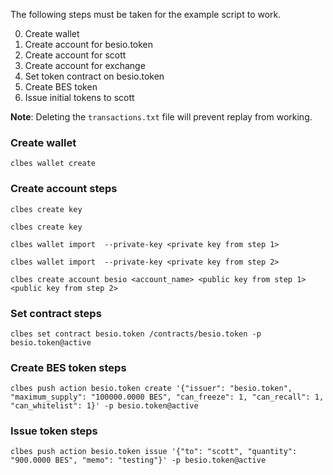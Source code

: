 The following steps must be taken for the example script to work.

0. Create wallet
0. Create account for besio.token
0. Create account for scott
0. Create account for exchange
0. Set token contract on besio.token
0. Create BES token
0. Issue initial tokens to scott

**Note**:
Deleting the `transactions.txt` file will prevent replay from working.


### Create wallet
`clbes wallet create`

### Create account steps
`clbes create key`

`clbes create key`

`clbes wallet import  --private-key <private key from step 1>`

`clbes wallet import  --private-key <private key from step 2>`

`clbes create account besio <account_name> <public key from step 1> <public key from step 2>`

### Set contract steps
`clbes set contract besio.token /contracts/besio.token -p besio.token@active`

### Create BES token steps
`clbes push action besio.token create '{"issuer": "besio.token", "maximum_supply": "100000.0000 BES", "can_freeze": 1, "can_recall": 1, "can_whitelist": 1}' -p besio.token@active`

### Issue token steps
`clbes push action besio.token issue '{"to": "scott", "quantity": "900.0000 BES", "memo": "testing"}' -p besio.token@active`
